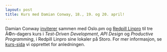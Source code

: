 ```yaml
---
layout: post
title: Kurs med Damian Conway, 18., 19. og 20. april!
---
```

<p>Damian Conway <a href="http://blogs.perl.org/users/damian_conway/2012/03/oslo-rocks-open-source.html">inviterer</a> sammen med Oslo.pm og <a href="http://www.redpill-linpro.no/">Redpill Linpro</a> til tre Ã©n-dagers kurs i <em>Test-Driven Development</em>, <em>API Design</em> og <em>Productive Programming</em>, i Redpill Linpro sine lokaler på Storo. For mer informasjon, se <a href="http://oslo.pm.org/kurs.shtml">kurs-sida</a> vi opprettet for anledningen.</p>
